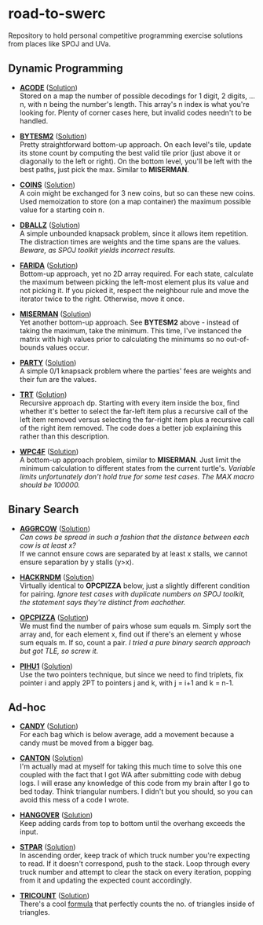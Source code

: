# road-to-swerc
Repository to hold personal competitive programming exercise solutions from places like SPOJ and UVa.

## Dynamic Programming
* [**ACODE**](http://www.spoj.com/problems/ACODE/) ([Solution](https://github.com/aquelemiguel/road-to-swerc/tree/master/spoj/june-2018/ACODE.cpp))  
Stored on a map the number of possible decodings for 1 digit, 2 digits, ... n, with n being the number's length. This array's n index is what you're looking for. Plenty of corner cases here, but invalid codes needn't to be handled.

* [**BYTESM2**](http://www.spoj.com/problems/BYTESM2/) ([Solution](https://github.com/aquelemiguel/road-to-swerc/tree/master/spoj/july-2018/BYTESM2.cpp))  
Pretty straightforward bottom-up approach. On each level's tile, update its stone count by computing the best valid tile prior (just above it or diagonally to the left or right). On the bottom level, you'll be left with the best paths, just pick the max. Similar to **MISERMAN**.

* [**COINS**](http://www.spoj.com/problems/COINS/) ([Solution](https://github.com/aquelemiguel/road-to-swerc/tree/master/spoj/june-2018/COINS.cpp))  
A coin might be exchanged for 3 new coins, but so can these new coins. Used memoization to store (on a map container) the maximum possible value for a starting coin n.

* [**DBALLZ**](https://www.spoj.com/problems/DBALLZ/) ([Solution](https://github.com/aquelemiguel/road-to-swerc/blob/master/spoj/june-2018/DBALLZ.cpp))  
A simple unbounded knapsack problem, since it allows item repetition. The distraction times are weights and the time spans are the values. *Beware, as SPOJ toolkit yields incorrect results.*

* [**FARIDA**](https://www.spoj.com/problems/FARIDA/) ([Solution](https://github.com/aquelemiguel/road-to-swerc/blob/master/spoj/july-2018/FARIDA.cpp))  
Bottom-up approach, yet no 2D array required. For each state, calculate the maximum between picking the left-most element plus its value and not picking it. If you picked it, respect the neighbour rule and move the iterator twice to the right. Otherwise, move it once.

* [**MISERMAN**](https://www.spoj.com/problems/MISERMAN/) ([Solution](https://github.com/aquelemiguel/road-to-swerc/blob/master/spoj/july-2018/MISERMAN.cpp))  
Yet another bottom-up approach. See **BYTESM2** above - instead of taking the maximum, take the minimum. This time, I've instanced the matrix with high values prior to calculating the minimums so no out-of-bounds values occur.

* [**PARTY**](http://www.spoj.com/problems/PARTY/) ([Solution](https://github.com/aquelemiguel/road-to-swerc/tree/master/spoj/june-2018/PARTY.cpp))  
A simple 0/1 knapsack problem where the parties' fees are weights and their fun are the values.

* [**TRT**](http://www.spoj.com/problems/TRT/) ([Solution](https://github.com/aquelemiguel/road-to-swerc/tree/master/spoj/june-2018/TRT.cpp))  
Recursive approach dp. Starting with every item inside the box, find whether it's better to select the far-left item plus a recursive call of the left item removed versus selecting the far-right item plus a recursive call of the right item removed. The code does a better job explaining this rather than this description.

* [**WPC4F**](https://www.spoj.com/problems/WPC4F/) ([Solution](https://github.com/aquelemiguel/road-to-swerc/blob/master/spoj/july-2018/WPC4F.cpp))  
A bottom-up approach problem, similar to **MISERMAN**. Just limit the minimum calculation to different states from the current turtle's. *Variable limits unfortunately don't hold true for some test cases. The MAX macro should be 100000.*

## Binary Search
* [**AGGRCOW**](https://www.spoj.com/problems/AGGRCOW/) ([Solution](https://github.com/aquelemiguel/road-to-swerc/blob/master/spoj/june-2018/AGGRCOW.cpp))  
*Can cows be spread in such a fashion that the distance between each cow is at least x?*  
If we cannot ensure cows are separated by at least x stalls, we cannot ensure separation by y stalls (y>x).

* [**HACKRNDM**](https://www.spoj.com/problems/HACKRNDM/) ([Solution](https://github.com/aquelemiguel/road-to-swerc/blob/master/spoj/july-2018/HACKRNDM.cpp))  
Virtually identical to **OPCPIZZA** below, just a slightly different condition for pairing. *Ignore test cases with duplicate numbers on SPOJ toolkit, the statement says they're distinct from eachother.*

* [**OPCPIZZA**](https://www.spoj.com/problems/OPCPIZZA/) ([Solution](https://github.com/aquelemiguel/road-to-swerc/blob/master/spoj/july-2018/OPCPIZZA.cpp))  
We must find the number of pairs whose sum equals m. Simply sort the array and, for each element x, find out if there's an element y whose sum equals m. If so, count a pair. *I tried a pure binary search approach but got TLE, so screw it.*

* [**PIHU1**](https://www.spoj.com/problems/PIHU1/) ([Solution](https://github.com/aquelemiguel/road-to-swerc/blob/master/spoj/july-2018/PIHU1.cpp))  
Use the two pointers technique, but since we need to find triplets, fix pointer i and apply 2PT to pointers j and k, with j = i+1 and k = n-1.

## Ad-hoc
* [**CANDY**](https://www.spoj.com/problems/CANDY/) ([Solution](https://github.com/aquelemiguel/road-to-swerc/blob/master/spoj/june-2018/CANDY.cpp))  
For each bag which is below average, add a movement because a candy must be moved from a bigger bag.

* [**CANTON**](https://www.spoj.com/problems/CANTON/) ([Solution](https://github.com/aquelemiguel/road-to-swerc/blob/master/spoj/july-2018/CANTON.cpp))  
I'm actually mad at myself for taking this much time to solve this one coupled with the fact that I got WA after submitting code with debug logs. I will erase any knowledge of this code from my brain after I go to bed today. Think triangular numbers. I didn't but you should, so you can avoid this mess of a code I wrote.

* [**HANGOVER**](https://www.spoj.com/problems/HANGOVER/) ([Solution](https://github.com/aquelemiguel/road-to-swerc/blob/master/spoj/june-2018/HANGOVER.cpp))  
Keep adding cards from top to bottom until the overhang exceeds the input.

* [**STPAR**](https://www.spoj.com/problems/STPAR/) ([Solution](https://github.com/aquelemiguel/road-to-swerc/blob/master/spoj/july-2018/STPAR.cpp))  
In ascending order, keep track of which truck number you're expecting to read. If it doesn't correspond, push to the stack. Loop through every truck number and attempt to clear the stack on every iteration, popping from it and updating the expected count accordingly.

* [**TRICOUNT**](https://www.spoj.com/problems/TRICOUNT/) ([Solution](https://github.com/aquelemiguel/road-to-swerc/blob/master/spoj/june-2018/TRICOUNT.cpp))  
There's a cool [formula](http://www.billthelizard.com/2009/08/how-many-triangles.html) that perfectly counts the no. of triangles inside of triangles.


